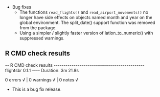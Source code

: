* Bug fixes
  - The functions `read_flights()` and `read_airport_movements()` no longer have side effects on objects named month and year on the global environment. The split_date() support function was removed from the package.
  - Using a simpler / slightly faster version of latlon_to_numeric() with suppressed warnings.


## R CMD check results

-- R CMD check results ---------------------------------------------- flightsbr 0.1.1 ----
Duration: 3m 21.8s

0 errors √ | 0 warnings √ | 0 notes √

* This is a bug fix release.

